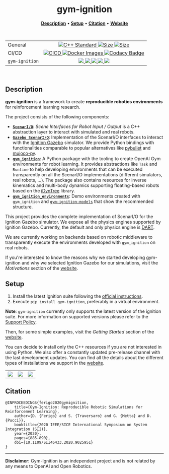 <p align="center">
<h1 align="center">gym-ignition</h1>
</p>

<p align="center">
<b><a href="https://github.com/robotology/gym-ignition#description">Description</a></b>
•
<b><a href="https://github.com/robotology/gym-ignition#setup">Setup</a></b>
•
<b><a href="https://github.com/robotology/gym-ignition#citation">Citation</a></b>
•
<b><a href="https://robotology.github.io/gym-ignition/master/index.html">Website</a></b>
</p>

<div align="center">
<p><br/></p>
<table>
    <tbody>
         <tr>
            <td align="left">General</td>
            <td align="center">
                <a href="https://isocpp.org">
                <img src="https://img.shields.io/badge/standard-C++17-blue.svg?style=flat&logo=c%2B%2B" alt="C++ Standard" />
                </a>
                <a href="https://github.com/robotology/gym-ignition">
                <img src="https://img.shields.io/github/languages/code-size/robotology/gym-ignition.svg" alt="Size" />
                </a>
                <a href="https://github.com/robotology/gym-ignition/blob/master/LICENSE">
                <img src="https://img.shields.io/badge/license-LGPL-19c2d8.svg" alt="Size" />
                </a>
            </td>
        </tr> 
         <tr>
            <td align="left">CI/CD</td>
            <td align="center">
                <a href="https://github.com/robotology/gym-ignition/actions">
                <img src="https://github.com/robotology/gym-ignition/workflows/CI/CD/badge.svg" alt="CICD" />
                </a>
                <a href="https://github.com/robotology/gym-ignition/actions">
                <img src="https://github.com/robotology/gym-ignition/workflows/Docker%20Images/badge.svg" alt="Docker Images" />
                </a>
                <a href="https://www.codacy.com/gh/robotology/gym-ignition/dashboard?utm_source=github.com&amp;utm_medium=referral&amp;utm_content=robotology/gym-ignition&amp;utm_campaign=Badge_Grade">
                <img src="https://api.codacy.com/project/badge/Grade/5536b05f8be94483b64ee883e7170a39" alt="Codacy Badge" />
                </a>
            </td>
        </tr>   
        <tr>
            <td align="left"><code>gym-ignition</code></td>
            <td align="center">
                <a href="https://pypi.org/project/gym-ignition/">
                <img src="https://img.shields.io/pypi/v/gym-ignition.svg" />
                </a>
                <a href="https://pypi.org/project/gym-ignition/">
                <img src="https://img.shields.io/pypi/pyversions/gym-ignition.svg" />
                </a>
                <a href="https://pypi.org/project/gym-ignition/">
                <img src="https://img.shields.io/pypi/status/gym-ignition.svg" />
                </a>
                <a href="https://pypi.org/project/gym-ignition/">
                <img src="https://img.shields.io/pypi/format/gym-ignition.svg" />
                </a>
                <a href="https://pypi.org/project/gym-ignition/">
                <img src="https://img.shields.io/pypi/l/gym-ignition.svg" />
                </a>
            </td>
        </tr>
    </tbody>
</table>
<p><br/></p>
</div>

## Description

**gym-ignition** is a framework to create **reproducible robotics environments** for reinforcement learning research.

The project consists of the following components:

- [**`ScenarI/O`**](cpp/scenario/core): 
  *Scene Interfaces for Robot Input / Output* is a C++ abstraction layer to interact with simulated and real robots.
- [**`Gazebo ScenarI/O`**](cpp/scenario/gazebo): 
  Implementation of the ScenarI/O interfaces to interact with the [Ignition Gazebo](https://ignitionrobotics.org) simulator. 
  We provide Python bindings with functionalities comparable to popular alternatives like 
  [pybullet](https://github.com/bulletphysics/bullet3) and [mujoco-py](https://github.com/openai/mujoco-py).
- [**`gym_ignition`**](python/gym_ignition): 
  A Python package with the tooling to create OpenAI Gym environments for robot learning. 
  It provides abstractions like `Task` and `Runtime` to help developing environments that can be executed transparently 
  on all the ScenarI/O implementations (different simulators, real robots, ...).
  The package also contains resources for inverse kinematics and multi-body dynamics supporting floating-based robots
  based on the [iDynTree](https://github.com/robotology/idyntree) library.
- [**`gym_ignition_environments`**](python/gym_ignition_environments):
  Demo environments created with `gym_ignition` and [`gym-ignition-models`](https://github.com/dic-iit/gym-ignition-models) 
  that show the recommended structure.
  
This project provides the complete implementation of ScenarI/O for the Ignition Gazebo simulator.
We expose all the physics engines supported by Ignition Gazebo.
Currently, the default and only physics engine is [DART](https://github.com/dartsim/dart).

We are currently working on backends based on robotic middleware to transparently execute the environments developed 
with `gym_ignition` on real robots.

If you're interested to know the reasons why we started developing gym-ignition and why we selected Ignition Gazebo for
our simulations, visit the _Motivations_ section of the [website](https://robotology.github.io/gym-ignition). 

## Setup

1. Install the latest Ignition suite following the [official instructions](https://ignitionrobotics.org/docs/dome).
1. Execute `pip install gym-ignition`, preferably in a virtual environment.

**Note**: `gym-ignition` currently only supports the latest version of the ignition suite. For more information on supported versions please refer to the [Support Policy](https://robotology.github.io/gym-ignition/master/installation/support_policy.html).


Then, for some simple examples, visit the _Getting Started_ section of the [website](https://robotology.github.io/gym-ignition).

You can decide to install only the C++ resources if you are not interested in using Python.
We also offer a constantly updated pre-release channel with the last development updates.
You can find all the details about the different types of installations we support in the [website](https://robotology.github.io/gym-ignition).

||||
|:---:|:---:|:---:|
| ![](https://user-images.githubusercontent.com/469199/99262383-321fb200-281e-11eb-89cc-cc31f590daa3.png) | ![](https://user-images.githubusercontent.com/469199/99263111-0cdf7380-281f-11eb-9cfe-338b2aae0503.png) | ![](https://user-images.githubusercontent.com/469199/99262746-9e021a80-281e-11eb-9df1-d70134b0801a.png) |

## Citation

```
@INPROCEEDINGS{ferigo2020gymignition,
    title={Gym-Ignition: Reproducible Robotic Simulations for Reinforcement Learning},
    author={D. {Ferigo} and S. {Traversaro} and G. {Metta} and D. {Pucci}},
    booktitle={2020 IEEE/SICE International Symposium on System Integration (SII)},
    year={2020},
    pages={885-890},
    doi={10.1109/SII46433.2020.9025951}
} 
```

---

**Disclaimer:** Gym-Ignition is an independent project and is not related by any means to OpenAI and Open Robotics.
